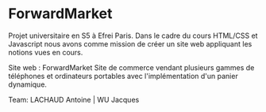 # ForwardMarket
Projet universitaire en S5 à Efrei Paris.
Dans le cadre du cours HTML/CSS et Javascript nous avons comme mission de créer un site web appliquant les notions vues en cours.

Site web : ForwardMarket
Site de commerce vendant plusieurs gammes de téléphones et ordinateurs portables avec l'implémentation d'un panier dynamique.

Team: LACHAUD Antoine | WU Jacques
